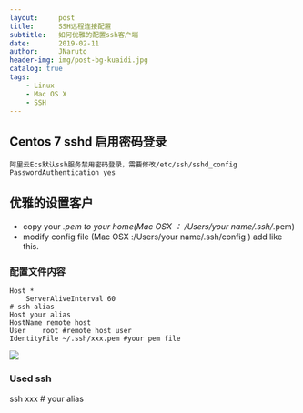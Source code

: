 ```yaml
---
layout:     post
title:      SSH远程连接配置
subtitle:   如何优雅的配置ssh客户端
date:       2019-02-11
author:     JNaruto
header-img: img/post-bg-kuaidi.jpg
catalog: true
tags:
    - Linux
    - Mac OS X
    - SSH
---
```


## Centos 7 sshd 启用密码登录
	阿里云Ecs默认ssh服务禁用密码登录，需要修改/etc/ssh/sshd_config
  	PasswordAuthentication yes
## 优雅的设置客户

  - copy your *.pem to your home(Mac OSX ： /Users/your name/.ssh/*.pem)
  - modify config file (Mac OSX :/Users/your name/.ssh/config ) add like this. 

### 配置文件内容

  	Host *
    	ServerAliveInterval 60
  	# ssh alias
  	Host your alias
  	HostName remote host
  	User	root #remote host user
  	IdentityFile ~/.ssh/xxx.pem #your pem file

![](https://jnaruto.github.io/docs/images/2019/2019-02-11_13-04-58.png?raw=true)

### Used ssh

  ssh xxx # your alias
